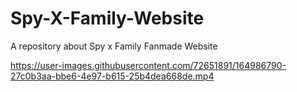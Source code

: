# Spy-X-Family-Website
A repository about Spy x Family Fanmade Website

https://user-images.githubusercontent.com/72651891/164986790-27c0b3aa-bbe6-4e97-b615-25b4dea668de.mp4





